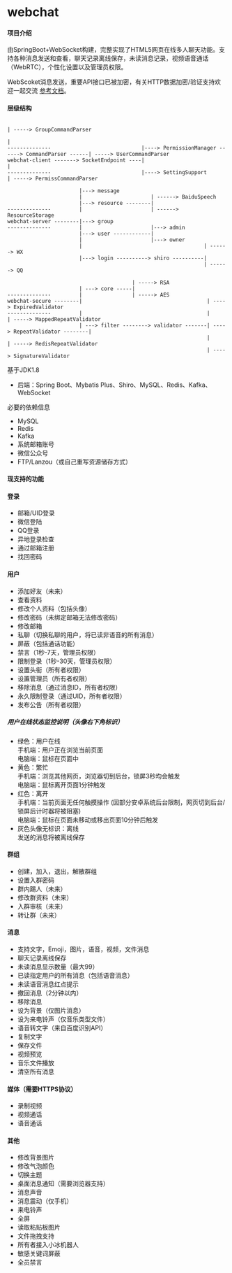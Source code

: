 # webchat

#### 项目介绍

由SpringBoot+WebSocket构建，完整实现了HTML5网页在线多人聊天功能。支持各种消息发送和查看，聊天记录离线保存，未读消息记录，视频语音通话（WebRTC），个性化设置以及管理员权限。

WebScoket消息发送，重要API接口已被加密，有关HTTP数据加密/验证支持欢迎一起交流 [参考文档](https://www.zybuluo.com/1330000110/note/2172127)。

#### 层级结构

```
                                                                                                | -----> GroupCommandParser
                                                                                                |
--------------                             |----> PermissionManager ------> CommandParser ------| -----> UserCommandParser
webchat-client -------> SocketEndpoint ----|                                                    |
--------------                             |----> SettingSupport                                | -----> PermissCommandParser

                       |---> message
                       |                      | ------> BaiduSpeech
                       |---> resource --------| 
--------------         |                      | ------> ResourceStorage
webchat-server --------|---> group
--------------         |                      |---> admin
                       |---> user ------------|
                       |                      |---> owner
                       |                                       | ------> WX
                       |---> login ----------> shiro ----------|
                                                               | ------> QQ

                                        | -----> RSA
                       | ---> core -----|
--------------         |                | -----> AES
webchat-secure --------|                                        | ----> ExpiredValidator
--------------         |                                        |                               | -----> MappedRepeatValidator
                       | ---> filter --------> validator -------| ----> RepeatValidator --------|
                                                                |                               | -----> RedisRepeatValidator
                                                                | ----> SignatureValidator
```

基于JDK1.8

* 后端：Spring Boot、Mybatis Plus、Shiro、MySQL、Redis、Kafka、WebSocket

必要的依赖信息

* MySQL
* Redis
* Kafka
* 系统邮箱账号
* 微信公众号
* FTP/Lanzou（或自己重写资源储存方式）

#### 现支持的功能

#### 登录

* 邮箱/UID登录
* 微信登陆
* QQ登录
* 异地登录检查
* 通过邮箱注册
* 找回密码

#### 用户

* 添加好友（未来）
* 查看资料
* 修改个人资料（包括头像）
* 修改密码（未绑定邮箱无法修改密码）
* 修改邮箱
* 私聊（切换私聊的用户，将已读非语音的所有消息）
* 屏蔽（包括通话功能）
* 禁言（1秒-7天，管理员权限）
* 限制登录（1秒-30天，管理员权限）
* 设置头衔（所有者权限）
* 设置管理员（所有者权限）
* 移除消息（通过消息ID，所有者权限）
* 永久限制登录（通过UID，所有者权限）
* 发布公告（所有者权限）

##### 用户在线状态监控说明（头像右下角标识）

* 绿色：用户在线 <br>
  手机端：用户正在浏览当前页面 <br>
  电脑端：鼠标在页面中 <br>
* 黄色：繁忙 <br>
  手机端：浏览其他网页，浏览器切到后台，锁屏3秒均会触发 <br>
  电脑端：鼠标离开页面1分钟触发 <br>
* 红色：离开 <br>
  手机端：当前页面无任何触摸操作 (因部分安卓系统后台限制，网页切到后台/锁屏后计时器将被阻塞) <br>
  电脑端：鼠标在页面未移动或移出页面10分钟后触发 <br>
* 灰色头像无标识：离线 <br>
  发送的消息将被离线保存 <br>

#### 群组

* 创建，加入，退出，解散群组
* 设置入群密码
* 群内踢人（未来）
* 修改群资料（未来）
* 入群审核（未来）
* 转让群（未来）

#### 消息

* 支持文字，Emoji，图片，语音，视频，文件消息
* 聊天记录离线保存
* 未读消息显示数量（最大99）
* 已读指定用户的所有消息（包括语音消息）
* 未读语音消息红点提示
* 撤回消息（2分钟以内）
* 移除消息
* 设为背景（仅图片消息）
* 设为来电铃声（仅音乐类型文件）
* 语音转文字（来自百度识别API）
* 复制文字
* 保存文件
* 视频预览
* 音乐文件播放
* 清空所有消息

#### 媒体（需要HTTPS协议）

* 录制视频
* 视频通话
* 语音通话

#### 其他

* 修改背景图片
* 修改气泡颜色
* 切换主题
* 桌面消息通知（需要浏览器支持）
* 消息声音
* 消息震动（仅手机）
* 来电铃声
* 全屏
* 读取粘贴板图片
* 文件拖拽支持
* 所有者接入小冰机器人
* 敏感关键词屏蔽
* 全员禁言
